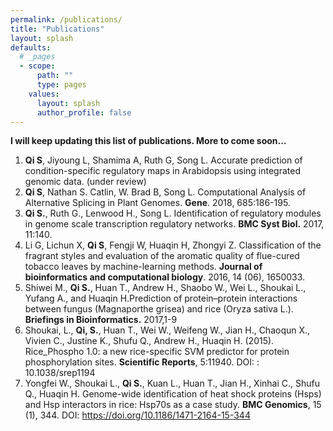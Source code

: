 ```yaml
---
permalink: /publications/
title: "Publications"
layout: splash
defaults:
  # _pages
  - scope:
      path: ""
      type: pages
    values:
      layout: splash
      author_profile: false
---
```

**I will keep updating this list of publications. More to come soon...**
1. **Qi S**, Jiyoung L, Shamima A, Ruth G, Song L. Accurate prediction of condition-specific regulatory maps in Arabidopsis using integrated genomic data. (under review)
2. **Qi S**, Nathan S. Catlin, W. Brad B, Song L.  Computational Analysis of Alternative Splicing in Plant Genomes. **Gene**. 2018, 685:186-195.
3. **Qi S.**, Ruth G., Lenwood H., Song L. Identification of regulatory modules in genome scale transcription regulatory networks. **BMC Syst Biol.** 2017, 11:140. 
4. Li G, Lichun X, **Qi S**, Fengji W, Huaqin H, Zhongyi Z.  Classification of the fragrant styles and evaluation of the aromatic quality of flue-cured tobacco leaves by machine-learning methods. **Journal of bioinformatics and computational biology**. 2016, 14 (06), 1650033.
5. Shiwei M., **Qi S.**, Huan T., Andrew H., Shaobo W., Wei L., Shoukai L., Yufang A., and Huaqin H.Prediction of protein–protein interactions between fungus (Magnaporthe grisea) and rice (Oryza sativa L.). **Briefings in Bioinformatics.** 2017,1-9
6. Shoukai, L., **Qi, S.**, Huan T., Wei W., Weifeng W., Jian H., Chaoqun X., Vivien C., Justine K., Shufu Q., Andrew H., Huaqin H. (2015). Rice_Phospho 1.0: a new rice-specific SVM predictor for protein phosphorylation sites. **Scientific Reports**, 5:11940. DOI: : 10.1038/srep1194
7. Yongfei W., Shoukai L., **Qi S.**, Kuan L., Huan T., Jian H., Xinhai C., Shufu Q., Huaqin H. Genome-wide identification of heat shock proteins (Hsps) and Hsp interactors in rice: Hsp70s as a case study. **BMC Genomics**, 15 (1), 344. DOI: https://doi.org/10.1186/1471-2164-15-344
